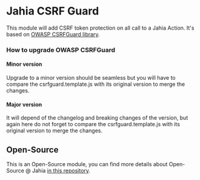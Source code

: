 # Jahia CSRF Guard

This module will add CSRF token protection on all call to a Jahia Action.
It's based on [OWASP CSRFGuard library](https://owasp.org/www-project-csrfguard/). 

### How to upgrade OWASP CSRFGuard

#### Minor version
Upgrade to a minor version should be seamless but you will have to compare the csrfguard.template.js with its original version to merge the changes.

#### Major version
It will depend of the changelog and breaking changes of the version, but again here do not forget to compare the csrfguard.template.js with its original version to merge the changes.

## Open-Source

This is an Open-Source module, you can find more details about Open-Source @ Jahia [in this repository](https://github.com/Jahia/open-source).
